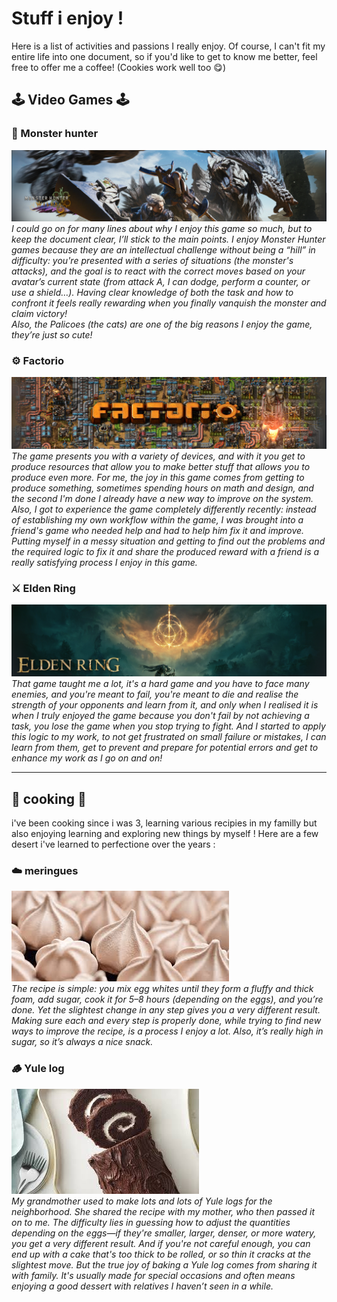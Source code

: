 # Stuff i enjoy ! 
Here is a list of activities and passions I really enjoy. Of course, I can't fit my entire life into one document, so if you'd like to get to know me better, feel free to offer me a coffee! (Cookies work well too 😋)

## 🕹️ Video Games 🕹️   
### 🦎 Monster hunter 
![Pictures](https://github.com/n00shoak/Portfolio/blob/main/Document/Pictures/mh%20wild.png)  
*I could go on for many lines about why I enjoy this game so much, but to keep the document clear, I’ll stick to the main points. I enjoy Monster Hunter games because they are an intellectual challenge without being a “hill” in difficulty: you're presented with a series of situations (the monster's attacks), and the goal is to react with the correct moves based on your avatar’s current state (from attack A, I can dodge, perform a counter, or use a shield…). Having clear knowledge of both the task and how to confront it feels really rewarding when you finally vanquish the monster and claim victory!  
Also, the Palicoes (the cats) are one of the big reasons I enjoy the game, they’re just so cute!*  

### ⚙️ Factorio  
![Pictures](https://github.com/n00shoak/Portfolio/blob/main/Document/Pictures/factorio.png)  
*The game presents you with a variety of devices, and with it you get to produce resources that allow you to make better stuff that allows you to produce even more. For me, the joy in this game comes from getting to produce something, sometimes spending hours on math and design, and the second I'm done I already have a new way to improve on the system. Also, I got to experience the game completely differently recently: instead of establishing my own workflow within the game, I was brought into a friend's game who needed help and had to help him fix it and improve. Putting myself in a messy situation and getting to find out the problems and the required logic to fix it and share the produced reward with a friend is a really satisfying process I enjoy in this game.* 

### ⚔️ Elden Ring  
![Pictures](https://github.com/n00shoak/Portfolio/blob/main/Document/Pictures/eldenring.png)  
*That game taught me a lot, it's a hard game and you have to face many enemies, and you're meant to fail, you're meant to die and realise the strength of your opponents and learn from it, and only when I realised it is when I truly enjoyed the game because you don't fail by not achieving a task, you lose the game when you stop trying to fight. And I started to apply this logic to my work, to not get frustrated on small failure or mistakes, I can learn from them, get to prevent and prepare for potential errors and get to enhance my work as I go on and on!* 
  
___
## 🍴 cooking 🍴  
i've been cooking since i was 3, learning various recipies in my familly but also enjoying learning and exploring new things by myself ! Here are a few desert i've learned to perfectione over the years :  
### ☁️ meringues   
![picture](https://github.com/n00shoak/Portfolio/blob/main/Document/Pictures/Meringues.jpg)   
*The recipe is simple: you mix egg whites until they form a fluffy and thick foam, add sugar, cook it for 5–8 hours (depending on the eggs), and you’re done. Yet the slightest change in any step gives you a very different result. Making sure each and every step is properly done, while trying to find new ways to improve the recipe, is a process I enjoy a lot. Also, it’s really high in sugar, so it’s always a nice snack.* 

### 🪵 Yule log   
![picture](https://github.com/n00shoak/Portfolio/blob/main/Document/Pictures/Buche.jpg)  
*My grandmother used to make lots and lots of Yule logs for the neighborhood. She shared the recipe with my mother, who then passed it on to me. The difficulty lies in guessing how to adjust the quantities depending on the eggs—if they're smaller, larger, denser, or more watery, you get a very different result. And if you're not careful enough, you can end up with a cake that's too thick to be rolled, or so thin it cracks at the slightest move. But the true joy of baking a Yule log comes from sharing it with family. It's usually made for special occasions and often means enjoying a good dessert with relatives I haven’t seen in a while.*
